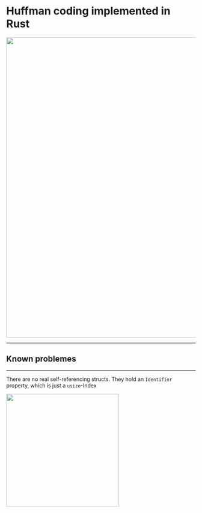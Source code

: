# Huffman coding implemented in Rust

<img src="https://i.imgur.com/NQPKogg.png" width="800">

---

## Known problemes
---
There are no real self-referencing structs. They hold an `Identifier` property, which is just a `usize`-Index

<img src="https://i.imgur.com/j5LI4V3.png" width="300">
